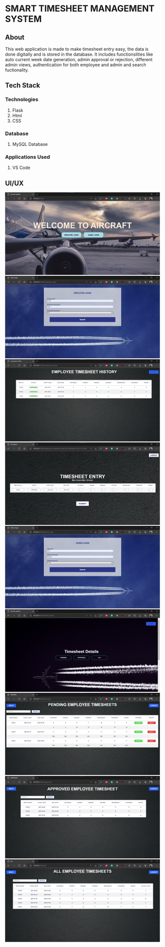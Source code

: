 # SMART TIMESHEET MANAGEMENT SYSTEM

## About
This web application is made to make timesheet entry easy, the data is done digitally and is stored in the database. It includes functionslities like auto current week date generation, admin approval or rejection, different admin views, authentication for both employee and admin and search fuctionality.

## Tech Stack 

### Technologies 
1) Flask
2) Html
3) CSS

### Database
1) MySQL Database

### Applications Used
1) VS Code


## UI/UX

<div>
  <img src="https://github.com/Premmmm/Smart-Timesheet-Management-System/blob/master/gitImages/1.MainScreen.png" />
  <img src="https://github.com/Premmmm/Smart-Timesheet-Management-System/blob/master/gitImages/2.EmployeeLogin.png" />
  <img src="https://github.com/Premmmm/Smart-Timesheet-Management-System/blob/master/gitImages/3.EmployeeHistory.png" />
  <img src="https://github.com/Premmmm/Smart-Timesheet-Management-System/blob/master/gitImages/4.EmployeeTimesheetEntry.png" />
  <img src="https://github.com/Premmmm/Smart-Timesheet-Management-System/blob/master/gitImages/5.AdminLogin.png" />
  <img src="https://github.com/Premmmm/Smart-Timesheet-Management-System/blob/master/gitImages/6.AdminSelect.png" />
  <img src="https://github.com/Premmmm/Smart-Timesheet-Management-System/blob/master/gitImages/7.Pending.png" />
  <img src="https://github.com/Premmmm/Smart-Timesheet-Management-System/blob/master/gitImages/8.Approved.png" />
  <img src="https://github.com/Premmmm/Smart-Timesheet-Management-System/blob/master/gitImages/9.All.png" />
</div><br><br>

